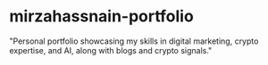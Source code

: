 # mirzahassnain-portfolio
"Personal portfolio showcasing my skills in digital marketing, crypto expertise, and AI, along with blogs and crypto signals."
